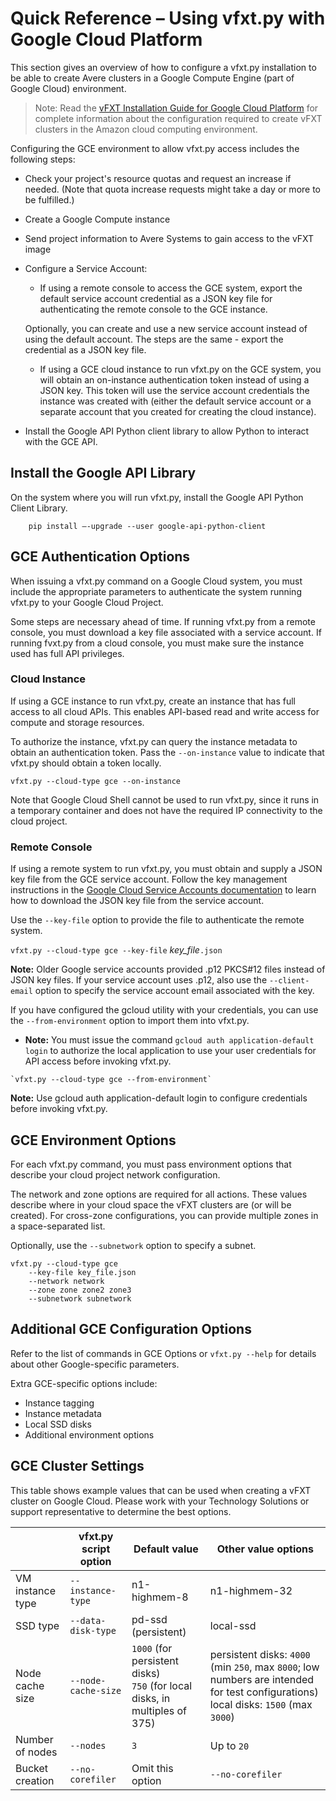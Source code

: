 # Quick Reference – Using vfxt.py with Google Cloud Platform

This section gives an overview of how to configure a vfxt.py installation to be able to create Avere clusters in a Google Compute Engine (part of Google Cloud) environment.

>Note: Read the [vFXT Installation Guide for Google Cloud Platform](<http://library.averesystems.com/#vfxt>) for complete information about the configuration required to create vFXT clusters in the Amazon cloud computing environment. 

Configuring the GCE environment to allow vfxt.py access includes the following steps: 

* Check your project's resource quotas and request an increase if needed. (Note that quota increase requests might take a day or more to be fulfilled.)
* Create a Google Compute instance  
* Send project information to Avere Systems to gain access to the vFXT image
* Configure a Service Account:

  * If using a remote console to access the GCE system, export the default service account credential as a JSON key file for authenticating the remote console to the GCE instance. 

  Optionally, you can create and use a new service account instead of using the default account. The steps are the same - export the credential as a JSON key file.  

  * If using a GCE cloud instance to run vfxt.py on the GCE system, you will obtain an on-instance authentication token instead of using a JSON key. This token will use the service account credentials the instance was created with (either the default service account or a separate account that you created for creating the cloud instance). 

* Install the Google API Python client library to allow Python to interact with the GCE API. 

## Install the Google API Library 

On the system where you will run vfxt.py, install the Google API Python Client Library. 

`    pip install –-upgrade --user google-api-python-client`

## GCE Authentication Options

When issuing a vfxt.py command on a Google Cloud system, you must include the appropriate parameters to authenticate the system running vfxt.py to your Google Cloud Project.

Some steps are necessary ahead of time. If running vfxt.py from a remote console, you must download a key file associated with a service account. If running fvxt.py from a cloud console, you must make sure the instance used has full API privileges. 

### Cloud Instance

If using a GCE instance to run vfxt.py, create an instance that has full access to all cloud APIs. This enables API-based read and write access for compute and storage resources. 

To authorize the instance, vfxt.py can query the instance metadata to obtain an authentication token. Pass the `--on-instance` value to indicate that vfxt.py should obtain a token locally. 

`vfxt.py --cloud-type gce --on-instance`

Note that Google Cloud Shell cannot be used to run vfxt.py, since it runs in a temporary container and does not have the required IP connectivity to the cloud project.  

### Remote Console 

If using a remote system to run vfxt.py, you must obtain and supply a JSON key file from the GCE service account. Follow the key management instructions in the [Google Cloud Service Accounts documentation](<https://cloud.google.com/iam/docs/creating-managing-service-account-keys>) to learn how to download the JSON key file from the service account. 

Use the `--key-file` option to provide the file to authenticate the remote system. 

`vfxt.py --cloud-type gce --key-file` *key_file*`.json`

**Note:** Older Google service accounts provided .p12 PKCS#12 files instead of JSON key files. If your service account uses .p12, also use the `--client-email` option to specify the service account email associated with the key.

If you have configured the gcloud utility with your credentials, you can use the `--from-environment` option to import them into vfxt.py. 

   * **Note:** You must issue the command `gcloud auth application-default login` to authorize the local application to use your user credentials for API access before invoking vfxt.py. 

    `vfxt.py --cloud-type gce --from-environment`

**Note:** Use gcloud auth application-default login to configure credentials before invoking vfxt.py. 

## GCE Environment Options

For each vfxt.py command, you must pass environment options that describe your cloud project network configuration.  

The network and zone options are required for all actions. These values describe where in your cloud space the vFXT clusters are (or will be created). For cross-zone configurations, you can provide multiple zones in a space-separated list. 

Optionally, use the `--subnetwork` option to specify a subnet. 

```
vfxt.py	--cloud-type gce 
	--key-file key_file.json 
	--network network 
	--zone zone zone2 zone3 
	--subnetwork subnetwork 
```

## Additional GCE Configuration Options

Refer to the list of commands in GCE Options or `vfxt.py --help` for details about other Google-specific parameters. 

Extra GCE-specific options include:

* Instance tagging 
* Instance metadata
* Local SSD disks
* Additional environment options

## GCE Cluster Settings 

This table shows example values that can be used when creating a vFXT cluster on Google Cloud. Please work with your Technology Solutions or support representative to determine the best options.

|   | vfxt.py script option | Default value | Other value options |
| ---------- | ---------- | ------------------ | ---------- | 
| VM instance type | `--instance-type` | n1-highmem-8 | n1-highmem-32 |
| SSD type | `--data-disk-type` | pd-ssd (persistent) | local-ssd |
| Node cache size | `--node-cache-size` | `1000` (for persistent disks) <br/>`750` (for local disks, in multiples of 375) | persistent disks: `4000` (min `250`, max `8000`; low numbers are intended for test configurations) <br/>local disks: `1500` (max `3000`)  |
|Number of nodes | `--nodes` | `3` | Up to `20` |
| Bucket creation | `--no-corefiler` | Omit this option | `--no-corefiler` |
